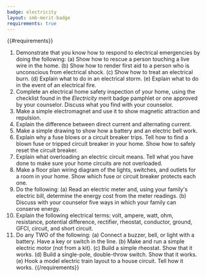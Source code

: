 ```yaml
---
badge: electricity
layout: smb-merit-badge
requirements: true
---
```


{{#requirements}}
1. Demonstrate that you know how to respond to electrical emergencies by doing the following:
    (a) Show how to rescue a person touching a live wire in the home.
    (b) Show how to render first aid to a person who is unconscious from electrical shock.
    (c) Show how to treat an electrical burn.
    (d) Explain what to do in an electrical storm.
    (e) Explain what to do in the event of an electrical fire.
2. Complete an electrical home safety inspection of your home, using the checklist found in the *Electricity* merit badge pamphlet or one approved by your counselor. Discuss what you find with your counselor.
3. Make a simple electromagnet and use it to show magnetic attraction and repulsion.
4. Explain the difference between direct current and alternating current.
5. Make a simple drawing to show how a battery and an electric bell work.
6. Explain why a fuse blows or a circuit breaker trips. Tell how to find a blown fuse or tripped circuit breaker in your home. Show how to safely reset the circuit breaker.
7. Explain what overloading an electric circuit means. Tell what you have done to make sure your home circuits are not overloaded.
8. Make a floor plan wiring diagram of the lights, switches, and outlets for a room in your home. Show which fuse or circuit breaker protects each one.
9. Do the following:
    (a) Read an electric meter and, using your family's electric bill, determine the energy cost from the meter readings.
    (b) Discuss with your counselor five ways in which your family can conserve energy.
10. Explain the following electrical terms: volt, ampere, watt, ohm, resistance, potential difference, rectifier, rheostat, conductor, ground, GFCI, circuit, and short circuit.
11. Do any TWO of the following:
    (a) Connect a buzzer, bell, or light with a battery. Have a key or switch in the line.
    (b) Make and run a simple electric motor (not from a kit).
    (c) Build a simple rheostat. Show that it works.
    (d) Build a single-pole, double-throw switch. Show that it works.
    (e) Hook a model electric train layout to a house circuit. Tell how it works.
{{/requirements}}
